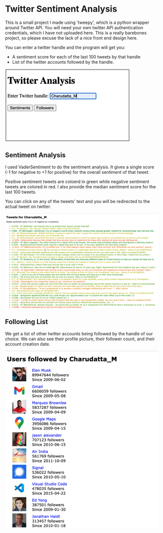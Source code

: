 # Twitter Sentiment Analysis

This is a small project I made using 'tweepy', which is a python wrapper around Twitter API. You will need your own twitter API authentication credentials, which I have not uploaded here. This is a really barebones project, so please excuse the lack of a nice front end design here. 

You can enter a twitter handle and the program will get you:
* A sentiment score for each of the last 100 tweets by that handle
* List of the twitter accounts followed by the handle.

![](home.png?)

## Sentiment Analysis
I used VaderSentiment to do the sentiment analysis. It gives a single score (-1 for negative to +1 for positive) for the overall sentiment of that tweet.

Positive sentiment tweets are coloerd in green while negative sentiment tweets are colored in red. I also provide the median sentiment score for the last 100 tweets.

You can click on any of the tweets' text and you will be redirected to the actual tweet on twitter. 

![](sentiments.png?)

## Following List
We get a list of other twitter accounts being followed by the handle of our choice. We can also see their profile picture, their follower count, and their account creation date.

![](followers.png?)


